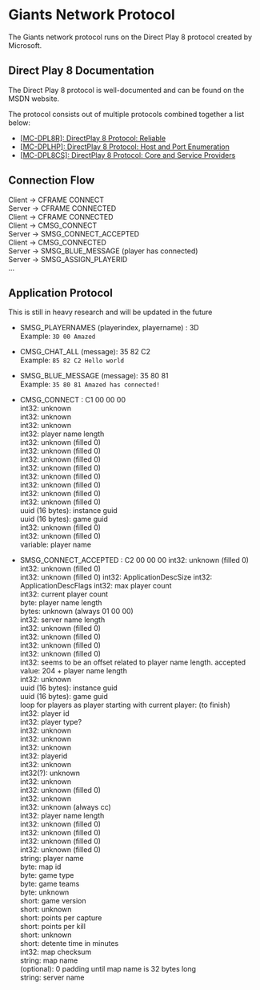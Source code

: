 # Giants Network Protocol

The Giants network protocol runs on the Direct Play 8 protocol created by Microsoft.

## Direct Play 8 Documentation

The Direct Play 8 protocol is well-documented and can be found on the MSDN website.

The protocol consists out of multiple protocols combined together a list below:

- [[MC-DPL8R]: DirectPlay 8 Protocol: Reliable](https://msdn.microsoft.com/en-us/library/cc217167.aspx)
- [[MC-DPLHP]: DirectPlay 8 Protocol: Host and Port Enumeration](https://msdn.microsoft.com/en-us/library/cc217240.aspx)
- [[MC-DPL8CS]: DirectPlay 8 Protocol: Core and Service Providers](https://msdn.microsoft.com/en-us/library/cc217035.aspx) 

## Connection Flow

Client -> CFRAME CONNECT  
Server -> CFRAME CONNECTED  
Client -> CFRAME CONNECTED  
Client -> CMSG_CONNECT  
Server -> SMSG_CONNECT_ACCEPTED  
Client -> CMSG_CONNECTED  
Server -> SMSG_BLUE_MESSAGE (player has connected)  
Server -> SMSG_ASSIGN_PLAYERID  
...


## Application Protocol

This is still in heavy research and will be updated in the future

- SMSG_PLAYERNAMES (playerindex, playername) : 3D  
Example: `3D 00 Amazed`


- CMSG_CHAT_ALL (message): 35 82 C2  
Example: `85 82 C2 Hello world`


- SMSG_BLUE_MESSAGE (message): 35 80 81  
Example: `35 80 81 Amazed has connected!`

- CMSG_CONNECT : C1 00 00 00  
int32: unknown  
int32: unknown  
int32: unknown  
int32: player name length  
int32: unknown (filled 0)  
int32: unknown (filled 0)  
int32: unknown (filled 0)  
int32: unknown (filled 0)  
int32: unknown (filled 0)  
int32: unknown (filled 0)  
int32: unknown (filled 0)  
int32: unknown (filled 0)  
uuid (16 bytes): instance guid  
uuid (16 bytes): game guid  
int32: unknown (filled 0)  
int32: unknown (filled 0)  
variable: player name  

- SMSG_CONNECT_ACCEPTED : C2 00 00 00
int32: unknown (filled 0)  
int32: unknown (filled 0)  
int32: unknown (filled 0)
int32: ApplicationDescSize
int32: ApplicationDescFlags
int32: max player count  
int32: current player count  
byte: player name length  
bytes: unknown (always 01 00 00)  
int32: server name length  
int32: unknown (filled 0)  
int32: unknown (filled 0)  
int32: unknown (filled 0)  
int32: unknown (filled 0)  
int32: seems to be an offset related to player name length. accepted value: 204 + player name length  
int32: unknown  
uuid (16 bytes): instance guid  
uuid (16 bytes): game guid  
loop for players as player starting with current player: (to finish)  
    int32: player id  
    int32: player type?  
    int32: unknown  
    int32: unknown  
    int32: unknown  
int32: playerid  
int32: unknown  
int32(?): unknown  
int32: unknown  
int32: unknown (filled 0)  
int32: unknown  
int32: unknown (always cc)  
int32: player name length  
int32: unknown (filled 0)  
int32: unknown (filled 0)  
int32: unknown (filled 0)  
int32: unknown (filled 0)  
string: player name  
byte: map id  
byte: game type  
byte: game teams  
byte: unknown  
short: game version  
short: unknown  
short: points per capture  
short: points per kill  
short: unknown  
short: detente time in minutes  
int32: map checksum  
string: map name  
(optional): 0 padding until map name is 32 bytes long  
string: server name  
